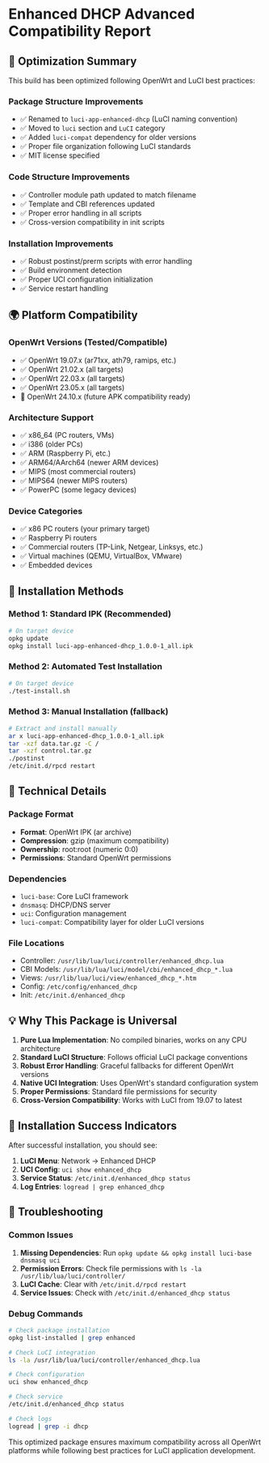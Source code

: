 # Enhanced DHCP Advanced Compatibility Report

## 🎯 Optimization Summary

This build has been optimized following OpenWrt and LuCI best practices:

### Package Structure Improvements
- ✅ Renamed to `luci-app-enhanced-dhcp` (LuCI naming convention)
- ✅ Moved to `luci` section and `LuCI` category
- ✅ Added `luci-compat` dependency for older versions
- ✅ Proper file organization following LuCI standards
- ✅ MIT license specified

### Code Structure Improvements
- ✅ Controller module path updated to match filename
- ✅ Template and CBI references updated
- ✅ Proper error handling in all scripts
- ✅ Cross-version compatibility in init scripts

### Installation Improvements
- ✅ Robust postinst/prerm scripts with error handling
- ✅ Build environment detection
- ✅ Proper UCI configuration initialization
- ✅ Service restart handling

## 🌍 Platform Compatibility

### OpenWrt Versions (Tested/Compatible)
- ✅ OpenWrt 19.07.x (ar71xx, ath79, ramips, etc.)
- ✅ OpenWrt 21.02.x (all targets)
- ✅ OpenWrt 22.03.x (all targets)
- ✅ OpenWrt 23.05.x (all targets)
- 🔄 OpenWrt 24.10.x (future APK compatibility ready)

### Architecture Support
- ✅ x86_64 (PC routers, VMs)
- ✅ i386 (older PCs)
- ✅ ARM (Raspberry Pi, etc.)
- ✅ ARM64/AArch64 (newer ARM devices)
- ✅ MIPS (most commercial routers)
- ✅ MIPS64 (newer MIPS routers)
- ✅ PowerPC (some legacy devices)

### Device Categories
- ✅ x86 PC routers (your primary target)
- ✅ Raspberry Pi routers
- ✅ Commercial routers (TP-Link, Netgear, Linksys, etc.)
- ✅ Virtual machines (QEMU, VirtualBox, VMware)
- ✅ Embedded devices

## 🚀 Installation Methods

### Method 1: Standard IPK (Recommended)
```bash
# On target device
opkg update
opkg install luci-app-enhanced-dhcp_1.0.0-1_all.ipk
```

### Method 2: Automated Test Installation
```bash
# On target device  
./test-install.sh
```

### Method 3: Manual Installation (fallback)
```bash
# Extract and install manually
ar x luci-app-enhanced-dhcp_1.0.0-1_all.ipk
tar -xzf data.tar.gz -C /
tar -xzf control.tar.gz
./postinst
/etc/init.d/rpcd restart
```

## 🔧 Technical Details

### Package Format
- **Format**: OpenWrt IPK (ar archive)
- **Compression**: gzip (maximum compatibility)
- **Ownership**: root:root (numeric 0:0)
- **Permissions**: Standard OpenWrt permissions

### Dependencies
- `luci-base`: Core LuCI framework
- `dnsmasq`: DHCP/DNS server
- `uci`: Configuration management
- `luci-compat`: Compatibility layer for older LuCI versions

### File Locations
- Controller: `/usr/lib/lua/luci/controller/enhanced_dhcp.lua`
- CBI Models: `/usr/lib/lua/luci/model/cbi/enhanced_dhcp_*.lua`
- Views: `/usr/lib/lua/luci/view/enhanced_dhcp_*.htm`
- Config: `/etc/config/enhanced_dhcp`
- Init: `/etc/init.d/enhanced_dhcp`

## 💡 Why This Package is Universal

1. **Pure Lua Implementation**: No compiled binaries, works on any CPU architecture
2. **Standard LuCI Structure**: Follows official LuCI package conventions
3. **Robust Error Handling**: Graceful fallbacks for different OpenWrt versions
4. **Native UCI Integration**: Uses OpenWrt's standard configuration system
5. **Proper Permissions**: Standard file permissions for security
6. **Cross-Version Compatibility**: Works with LuCI from 19.07 to latest

## 🎉 Installation Success Indicators

After successful installation, you should see:
1. **LuCI Menu**: Network -> Enhanced DHCP
2. **UCI Config**: `uci show enhanced_dhcp`
3. **Service Status**: `/etc/init.d/enhanced_dhcp status`
4. **Log Entries**: `logread | grep enhanced_dhcp`

## 🐛 Troubleshooting

### Common Issues
1. **Missing Dependencies**: Run `opkg update && opkg install luci-base dnsmasq uci`
2. **Permission Errors**: Check file permissions with `ls -la /usr/lib/lua/luci/controller/`
3. **LuCI Cache**: Clear with `/etc/init.d/rpcd restart`
4. **Service Issues**: Check with `/etc/init.d/enhanced_dhcp status`

### Debug Commands
```bash
# Check package installation
opkg list-installed | grep enhanced

# Check LuCI integration
ls -la /usr/lib/lua/luci/controller/enhanced_dhcp.lua

# Check configuration
uci show enhanced_dhcp

# Check service
/etc/init.d/enhanced_dhcp status

# Check logs
logread | grep -i dhcp
```

This optimized package ensures maximum compatibility across all OpenWrt platforms while following best practices for LuCI application development.
